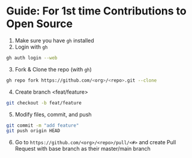 # Guide: For 1st time Contributions to Open Source

1. Make sure you have `gh` installed
2. Login with `gh`
  ```bash
  gh auth login --web
  ```
3. Fork & Clone the repo  (with `gh`)
  ```bash
  gh repo fork https://github.com/<org>/<repo>.git --clone
  ```
4. Create branch <feat/feature>
  ```bash
  git checkout -b feat/feature
  ```
5. Modify files, commit, and push
  ```bash
  git commit -m "add feature"
  git push origin HEAD
  ```
6. Go to `https://github.com/<org>/<repo>/pull/<#>` and create Pull Request
  with base branch as their master/main branch
